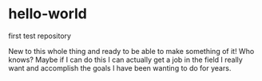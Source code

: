 # hello-world
first test repository

New to this whole thing and ready to be able to make something of it!
Who knows? Maybe if I can do this I can actually get a job in the field I really want and accomplish the goals I have been wanting to do for years.

